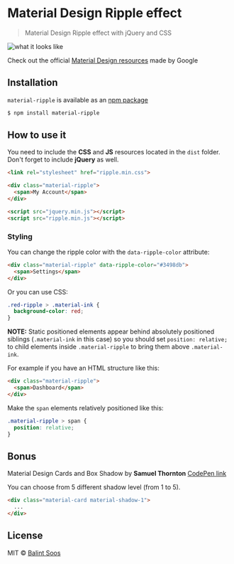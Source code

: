 # Material Design Ripple effect
> Material Design Ripple effect with jQuery and CSS

![what it looks like](http://i.giphy.com/Hpd2CH1wdEZfq.gif)

Check out the official [Material Design resources](https://www.google.com/design/spec/animation/responsive-interaction.html#responsive-interaction-surface-reaction) made by Google

## Installation

`material-ripple` is available as an [npm package](https://www.npmjs.com/package/material-ripple)

```bash
$ npm install material-ripple
```

## How to use it

You need to include the **CSS** and **JS** resources located in the `dist` folder. Don't forget to include **jQuery** as well.

````html
<link rel="stylesheet" href="ripple.min.css">

<div class="material-ripple">
  <span>My Account</span>
</div>

<script src="jquery.min.js"></script>
<script src="ripple.min.js"></script>
````

### Styling

You can change the ripple color with the `data-ripple-color` attribute:

````html
<div class="material-ripple" data-ripple-color="#3498db">
  <span>Settings</span>
</div>
````

Or you can use CSS:

````css
.red-ripple > .material-ink {
  background-color: red;
}
````

**NOTE:** Static positioned elements appear behind absolutely positioned siblings (`.material-ink` in this case)
so you should set `position: relative;` to child elements inside `.material-ripple` to bring them above `.material-ink`.

For example if you have an HTML structure like this:

````html
<div class="material-ripple">
  <span>Dashboard</span>
</div>
````

Make the `span` elements relatively positioned like this:

````css
.material-ripple > span {
  position: relative;
}
````

## Bonus

Material Design Cards and Box Shadow by **Samuel Thornton**
[CodePen link](http://codepen.io/sdthornton/pen/wBZdXq)

You can choose from 5 different shadow level (from 1 to 5).

````html
<div class="material-card material-shadow-1">
  ...
</div>
````

## License

MIT © [Balint Soos](https://github.com/balintsoos)
